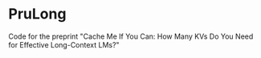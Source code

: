 # PruLong
Code for the preprint "Cache Me If You Can: How Many KVs Do You Need for Effective Long-Context LMs?"
